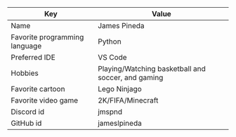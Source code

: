 | Key                           | Value                                              |
| ----------------------------- | -------------------------------------------------- |
| Name                          | James Pineda                                       |
| Favorite programming language | Python                                             |
| Preferred IDE                 | VS Code                                            |
| Hobbies                       | Playing/Watching basketball and soccer, and gaming |
| Favorite cartoon              | Lego Ninjago                                       |
| Favorite video game           | 2K/FIFA/Minecraft                                  |
| Discord id                    | jmspnd                                             |
| GitHub id                     | jameslpineda                                       |
